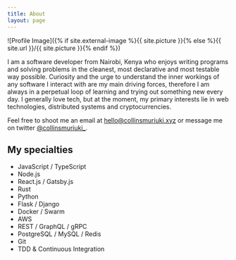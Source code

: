 ```yaml
---
title: About
layout: page
---
```


![Profile Image]({% if site.external-image %}{{ site.picture }}{% else %}{{ site.url }}/{{ site.picture }}{% endif %})

<p>
 I am a software developer from Nairobi, Kenya who enjoys writing programs and solving problems in the cleanest, most declarative and most testable way possible. Curiosity and the urge to understand the inner workings of any software I interact with are my main driving forces, therefore I am always in a perpetual loop of learning and trying out something new every day. I generally love tech, but at the moment, my primary interests lie in web technologies, distributed systems and cryptocurrencies.
</p>

<p>
	Feel free to shoot me an email at <a href="mailto:hello@collinsmuriuki.xyz">hello@collinsmuriuki.xyz</a> or message me on twitter <a href="https://twitter.com/collinsmuriuki_">@collinsmuriuki_</a>.
<p/>

<!-- <p>
On the side, I am an avid gamer with PC being my platform of choice, first person shooters and role playing games are my cup of tea. Other activities I engage in during my free time are cycling, indoor rock climbing, reading fictional/ non-fictional books and learning foreign languages.
</p> -->

<h2>My specialties</h2>

<ul class="skill-list">
	<li>JavaScript / TypeScript</li>
	<li>Node.js</li>
	<li>React.js / Gatsby.js</li>
	<li>Rust</li>
	<li>Python</li>
	<li>Flask / Django</li>
	<li>Docker / Swarm</li>
	<li>AWS</li>
	<li>REST / GraphQL / gRPC</li>
	<li>PostgreSQL / MySQL / Redis</li>
	<li>Git</li>
	<li>TDD & Continuous Integration</li>
</ul>

<!-- <h2>Projects</h2>

<ul>
	<li><a href="https://github.com/">Lorem Lorem</a></li>
	<li><a href="https://github.com/">Ipsum Dolor</a></li>
	<li><a href="https://github.com/">Dolor Lorem</a></li>
</ul> -->
